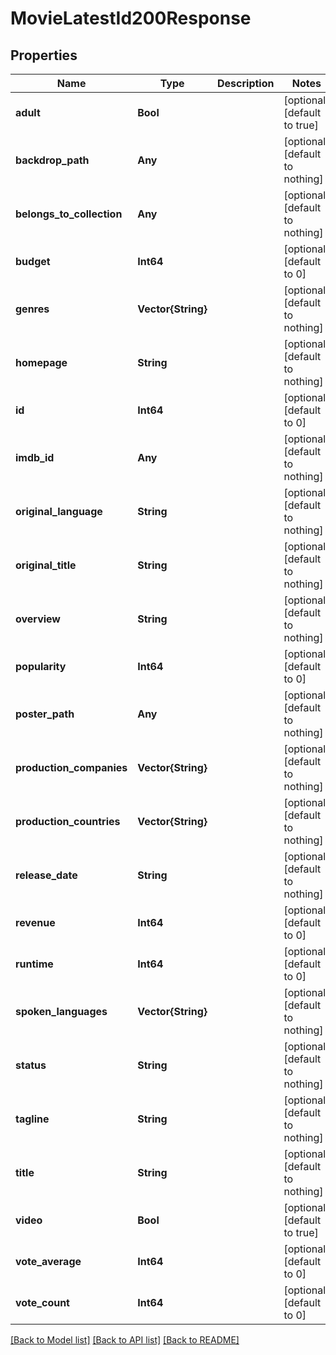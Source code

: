 # MovieLatestId200Response


## Properties
Name | Type | Description | Notes
------------ | ------------- | ------------- | -------------
**adult** | **Bool** |  | [optional] [default to true]
**backdrop_path** | **Any** |  | [optional] [default to nothing]
**belongs_to_collection** | **Any** |  | [optional] [default to nothing]
**budget** | **Int64** |  | [optional] [default to 0]
**genres** | **Vector{String}** |  | [optional] [default to nothing]
**homepage** | **String** |  | [optional] [default to nothing]
**id** | **Int64** |  | [optional] [default to 0]
**imdb_id** | **Any** |  | [optional] [default to nothing]
**original_language** | **String** |  | [optional] [default to nothing]
**original_title** | **String** |  | [optional] [default to nothing]
**overview** | **String** |  | [optional] [default to nothing]
**popularity** | **Int64** |  | [optional] [default to 0]
**poster_path** | **Any** |  | [optional] [default to nothing]
**production_companies** | **Vector{String}** |  | [optional] [default to nothing]
**production_countries** | **Vector{String}** |  | [optional] [default to nothing]
**release_date** | **String** |  | [optional] [default to nothing]
**revenue** | **Int64** |  | [optional] [default to 0]
**runtime** | **Int64** |  | [optional] [default to 0]
**spoken_languages** | **Vector{String}** |  | [optional] [default to nothing]
**status** | **String** |  | [optional] [default to nothing]
**tagline** | **String** |  | [optional] [default to nothing]
**title** | **String** |  | [optional] [default to nothing]
**video** | **Bool** |  | [optional] [default to true]
**vote_average** | **Int64** |  | [optional] [default to 0]
**vote_count** | **Int64** |  | [optional] [default to 0]


[[Back to Model list]](../README.md#models) [[Back to API list]](../README.md#api-endpoints) [[Back to README]](../README.md)


